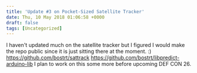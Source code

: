 ```yaml
---
title: 'Update #3 on Pocket-Sized Satellite Tracker'
date: Thu, 10 May 2018 01:06:58 +0000
draft: false
tags: [Uncategorized]
---
```


I haven't updated much on the satellite tracker but I figured I would make the repo public since it is just sitting there at the moment. :) https://github.com/bostrt/sattrack https://github.com/bostrt/libpredict-arduino-lib I plan to work on this some more before upcoming DEF CON 26.